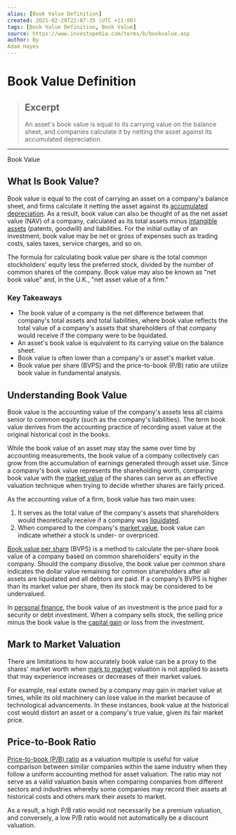 ```yaml
---
alias: [Book Value Definition]
created: 2021-02-28T22:07:35 (UTC +11:00)
tags: [Book Value Definition, Book Value]
source: https://www.investopedia.com/terms/b/bookvalue.asp
author: By
Adam Hayes
---
```


# Book Value Definition

> ## Excerpt
> An asset's book value is equal to its carrying value on the balance sheet, and companies calculate it by netting the asset against its accumulated depreciation.

---

Book Value
## What Is Book Value?

Book value is equal to the cost of carrying an asset on a company's balance sheet, and firms calculate it netting the asset against its [accumulated depreciation](https://www.investopedia.com/terms/a/accumulated-depreciation.asp). As a result, book value can also be thought of as the net asset value (NAV) of a company, calculated as its total assets minus [intangible assets](https://www.investopedia.com/terms/i/intangibleasset.asp) (patents, goodwill) and liabilities. For the initial outlay of an investment, book value may be net or gross of expenses such as trading costs, sales taxes, service charges, and so on.

The formula for calculating book value per share is the total common stockholders' equity less the preferred stock, divided by the number of common shares of the company. Book value may also be known as "net book value" and, in the U.K., "net asset value of a firm."

### Key Takeaways

-   The book value of a company is the net difference between that company's total assets and total liabilities, where book value reflects the total value of a company's assets that shareholders of that company would receive if the company were to be liquidated.
-   An asset's book value is equivalent to its carrying value on the balance sheet.
-   Book value is often lower than a company's or asset's market value.
-   Book value per share (BVPS) and the price-to-book (P/B) ratio are utilize book value in fundamental analysis.

## Understanding Book Value

Book value is the accounting value of the company's assets less all claims senior to common equity (such as the company's liabilities). The term book value derives from the accounting practice of recording asset value at the original historical cost in the books.

While the book value of an asset may stay the same over time by accounting measurements, the book value of a company collectively can grow from the accumulation of earnings generated through asset use. Since a company's book value represents the shareholding worth, comparing book value with the [market value](https://www.investopedia.com/terms/m/marketvalue.asp) of the shares can serve as an effective valuation technique when trying to decide whether shares are fairly priced.

As the accounting value of a firm, book value has two main uses:

1.  It serves as the total value of the company's assets that shareholders would theoretically receive if a company was [liquidated](https://www.investopedia.com/terms/l/liquidation-value.asp).
2.  When compared to the company's [market value](https://www.investopedia.com/terms/m/marketvalue.asp), book value can indicate whether a stock is under- or overpriced.

[Book value per share](https://www.investopedia.com/terms/b/bookvaluepercommon.asp) (BVPS) is a method to calculate the per-share book value of a company based on common shareholders' equity in the company. Should the company dissolve, the book value per common share indicates the dollar value remaining for common shareholders after all assets are liquidated and all debtors are paid. If a company’s BVPS is higher than its market value per share, then its stock may be considered to be undervalued.

In [personal finance](https://www.investopedia.com/terms/p/personalfinance.asp), the book value of an investment is the price paid for a security or debt investment. When a company sells stock, the selling price minus the book value is the [capital gain](https://www.investopedia.com/terms/c/capitalgain.asp) or loss from the investment.

## Mark to Market Valuation

There are limitations to how accurately book value can be a proxy to the shares' market worth when [mark to market](https://www.investopedia.com/terms/m/marktomarket.asp) valuation is not applied to assets that may experience increases or decreases of their market values.

For example, real estate owned by a company may gain in market value at times, while its old machinery can lose value in the market because of technological advancements. In these instances, book value at the historical cost would distort an asset or a company's true value, given its fair market price.

## Price-to-Book Ratio

[Price-to-book (P/B) ratio](https://www.investopedia.com/terms/p/price-to-bookratio.asp) as a valuation multiple is useful for value comparison between similar companies within the same industry when they follow a uniform accounting method for asset valuation. The ratio may not serve as a valid valuation basis when comparing companies from different sectors and industries whereby some companies may record their assets at historical costs and others mark their assets to market.

As a result, a high P/B ratio would not necessarily be a premium valuation, and conversely, a low P/B ratio would not automatically be a discount valuation.
